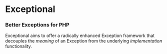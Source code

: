 # Exceptional

### Better Exceptions for PHP

Exceptional aims to offer a radically enhanced Exception framework that decouples the _meaning_ of an Exception from the underlying _implementation_ functionality.
